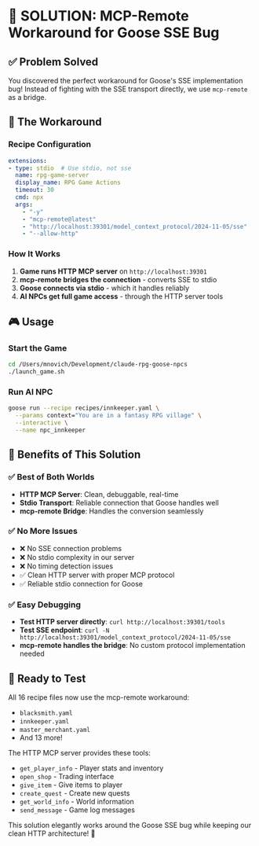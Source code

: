 # 🎯 **SOLUTION: MCP-Remote Workaround for Goose SSE Bug**

## ✅ **Problem Solved**

You discovered the perfect workaround for Goose's SSE implementation bug! Instead of fighting with the SSE transport directly, we use `mcp-remote` as a bridge.

## 🔧 **The Workaround**

### **Recipe Configuration**
```yaml
extensions:
- type: stdio  # Use stdio, not sse
  name: rpg-game-server
  display_name: RPG Game Actions
  timeout: 30
  cmd: npx
  args:
    - "-y"
    - "mcp-remote@latest"
    - "http://localhost:39301/model_context_protocol/2024-11-05/sse"
    - "--allow-http"
```

### **How It Works**
1. **Game runs HTTP MCP server** on `http://localhost:39301`
2. **mcp-remote bridges the connection** - converts SSE to stdio
3. **Goose connects via stdio** - which it handles reliably
4. **AI NPCs get full game access** - through the HTTP server tools

## 🎮 **Usage**

### **Start the Game**
```bash
cd /Users/mnovich/Development/claude-rpg-goose-npcs
./launch_game.sh
```

### **Run AI NPC**
```bash
goose run --recipe recipes/innkeeper.yaml \
  --params context="You are in a fantasy RPG village" \
  --interactive \
  --name npc_innkeeper
```

## 🌟 **Benefits of This Solution**

### **✅ Best of Both Worlds**
- **HTTP MCP Server**: Clean, debuggable, real-time
- **Stdio Transport**: Reliable connection that Goose handles well
- **mcp-remote Bridge**: Handles the conversion seamlessly

### **✅ No More Issues**
- ❌ No SSE connection problems
- ❌ No stdio complexity in our server
- ❌ No timing detection issues
- ✅ Clean HTTP server with proper MCP protocol
- ✅ Reliable stdio connection for Goose

### **✅ Easy Debugging**
- **Test HTTP server directly**: `curl http://localhost:39301/tools`
- **Test SSE endpoint**: `curl -N http://localhost:39301/model_context_protocol/2024-11-05/sse`
- **mcp-remote handles the bridge**: No custom protocol implementation needed

## 🎯 **Ready to Test**

All 16 recipe files now use the mcp-remote workaround:
- `blacksmith.yaml`
- `innkeeper.yaml` 
- `master_merchant.yaml`
- And 13 more!

The HTTP MCP server provides these tools:
- `get_player_info` - Player stats and inventory
- `open_shop` - Trading interface
- `give_item` - Give items to player
- `create_quest` - Create new quests
- `get_world_info` - World information
- `send_message` - Game log messages

This solution elegantly works around the Goose SSE bug while keeping our clean HTTP architecture! 🚀